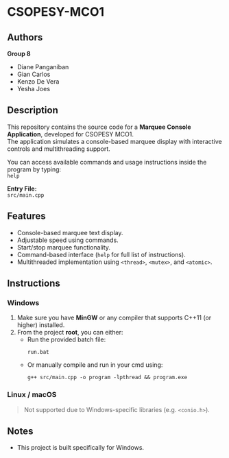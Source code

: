 # CSOPESY-MCO1  

## Authors  
**Group 8**  
- Diane Panganiban  
- Gian Carlos  
- Kenzo De Vera  
- Yesha Joes  

## Description  
This repository contains the source code for a **Marquee Console Application**, developed for CSOPESY MCO1.  
The application simulates a console-based marquee display with interactive controls and multithreading support.  

You can access available commands and usage instructions inside the program by typing:  
`help`  

**Entry File:**  
`src/main.cpp`  

## Features  
- Console-based marquee text display.  
- Adjustable speed using commands.  
- Start/stop marquee functionality.  
- Command-based interface (`help` for full list of instructions).  
- Multithreaded implementation using `<thread>`, `<mutex>`, and `<atomic>`.  

## Instructions  

### Windows  
1. Make sure you have **MinGW** or any compiler that supports C++11 (or higher) installed.  
2. From the project **root**, you can either:  
   - Run the provided batch file:  
     ```
     run.bat
     ```  
   - Or manually compile and run in your cmd using:  
     ```
     g++ src/main.cpp -o program -lpthread && program.exe
     ```  

### Linux / macOS  
> Not supported due to Windows-specific libraries (e.g. `<conio.h>`).  

## Notes  
- This project is built specifically for Windows.  
